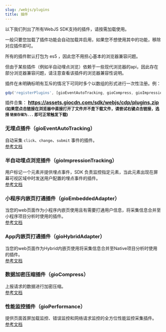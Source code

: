 ```yaml
---
slug: /webjs/plugins
title: 插件
---
```


以下我们列出了所有WebJS SDK支持的插件，请按需加载使用。

一般只要您加载了插件功能会自动加载并启用，如果您不想使用其中的功能，移除对应插件即可。

所有的插件默认打包为 es5 ，因此您不用担心基本的浏览器兼容问题。

但由于某些插件（例如半自动埋点浏览）依赖于一些现代浏览器的api，因此存在部分浏览器兼容问题，请注意查看该插件的浏览器兼容性说明。

插件在未明确标明有互斥的情况下可同时多个以数组的形式进行一次性注册。例：

```js
gdp('registerPlugins', [gioEventAutoTracking, gioCompress, gioImpressionTracking]);
```

插件合集：
**<font size="3"><https://assets.giocdn.com/sdk/webjs/cdp/plugins.zip></font>**<br/>
**<font size="2">(如果您点击链接在浏览器中直接打开了文件并不是下载文件，请尝试右键点击链接，选择 `链接存储为...` 即可正常触发下载)</font>**

### 无埋点插件（gioEventAutoTracking）

自动采集 `click`、`change`、`submit` 事件的插件。<br/>
[参考文档](/docs/webjs/plugins/eventAutoTracking)

### 半自动埋点浏览插件（gioImpressionTracking）

用户标记一个元素并提供埋点事件，SDK 负责监控指定元素，当此元素出现在屏幕可视区域中时发送用户配置的埋点事件的插件。<br/>
[参考文档](/docs/webjs/plugins/impressionTracking)

### 小程序内嵌页打通插件（gioEmbeddedAdapter）

当您的web页面作为小程序内嵌页使用且有需要打通用户信息，将采集信息合并至小程序项目分析时使用的插件。<br/>
[参考文档](/docs/webjs/plugins/embeddedAdapter)

### App内嵌页打通插件（gioHybridAdapter）

当您的web页面作为Hybrid内嵌页使用将采集信息合并至Native项目分析时使用的插件。<br/>
[参考文档](/docs/webjs/plugins/hybridAdapter)

### 数据加密压缩插件（gioCompress）

上报请求的数据进行加密压缩。<br/>
[参考文档](/docs/webjs/plugins/compress)

### 性能监控插件（gioPerformance）

提供页面首屏加载监控、错误监控和网络请求监控的全方位性能监控采集插件。<br/>
[参考文档](/docs/webjs/plugins/performance)
